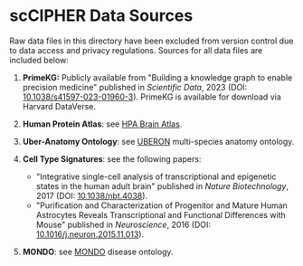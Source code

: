 # scCIPHER Data Sources

Raw data files in this directory have been excluded from version control due to data access and privacy regulations. Sources for all data files are included below:

1. **PrimeKG:** Publicly available from "Building a knowledge graph to enable precision medicine" published in *Scientific Data*, 2023 (DOI: [10.1038/s41597-023-01960-3](https://doi.org/10.1038/s41597-023-01960-3)). PrimeKG is available for download via Harvard DataVerse.

2. **Human Protein Atlas**: see [HPA Brain Atlas](https://www.proteinatlas.org/humanproteome/brain/human+brain).

3. **Uber-Anatomy Ontology**: see [UBERON](http://obophenotype.github.io/uberon/) multi-species anatomy ontology.

4. **Cell Type Signatures**: see the following papers:
    * "Integrative single-cell analysis of transcriptional and epigenetic states in the human adult brain" published in *Nature Biotechnology*, 2017 (DOI: [10.1038/nbt.4038](https://www.nature.com/articles/nbt.4038)).
    * "Purification and Characterization of Progenitor and Mature Human Astrocytes Reveals Transcriptional and Functional Differences with Mouse" published in *Neuroscience*, 2016 (DOI: [10.1016/j.neuron.2015.11.013](https://doi.org/10.1016/j.neuron.2015.11.013)).

5. **MONDO**: see [MONDO](https://mondo.monarchinitiative.org/) disease ontology.